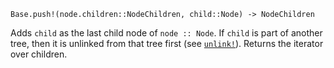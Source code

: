```
Base.push!(node.children::NodeChildren, child::Node) -> NodeChildren
```

Adds `child` as the last child node of `node :: Node`. If `child` is part of another tree, then it is unlinked from that tree first (see [`unlink!`](@ref)). Returns the iterator over children.
